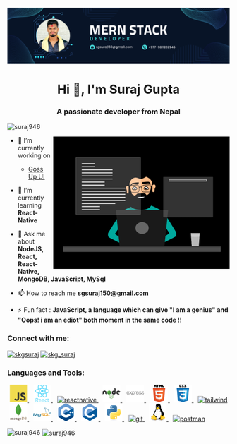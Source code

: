 ![MasterHead](./banner.png)
<h1 align="center">Hi 👋, I'm Suraj Gupta</h1>
<h3 align="center">A passionate developer from Nepal</h3>

<p align="left"> <img src="https://komarev.com/ghpvc/?username=suraj946&label=Profile%20views&color=0e75b6&style=flat" alt="suraj946" /> </p>

<img align="right" alt="Coding" width="400" src="./gifImage.gif"/>

- 🔭 I’m currently working on
  - [Goss Up UI](https://github.com/suraj946/goss-up-ui)

- 🌱 I’m currently learning **React-Native**

- 💬 Ask me about **NodeJS, React, React-Native, MongoDB, JavaScript, MySql**

- 📫 How to reach me **sgsuraj150@gmail.com**

- ⚡ Fun fact : **JavaScript, a language which can give "I am a genius" and "Oops! i am an ediot" both moment in the same code !!**

<h3 align="left">Connect with me:</h3>
<p align="left">
<a href="https://linkedin.com/in/skgsuraj" target="blank"><img align="center" src="https://raw.githubusercontent.com/rahuldkjain/github-profile-readme-generator/master/src/images/icons/Social/linked-in-alt.svg" alt="skgsuraj" height="30" width="40" /></a>
<a href="https://www.leetcode.com/skg_suraj" target="blank"><img align="center" src="https://raw.githubusercontent.com/rahuldkjain/github-profile-readme-generator/master/src/images/icons/Social/leet-code.svg" alt="skg_suraj" height="30" width="40" /></a>
</p>

<h3 align="left">Languages and Tools:</h3>
<p align="left">
      <a
        href="https://developer.mozilla.org/en-US/docs/Web/JavaScript"
        target="_blank"
        rel="noreferrer"
        style="padding: 5px"
      >
        <img
          src="https://raw.githubusercontent.com/devicons/devicon/master/icons/javascript/javascript-original.svg"
          alt="javascript"
          width="40"
          height="40"
        />
      </a>
      <a
        href="https://reactjs.org/"
        target="_blank"
        rel="noreferrer"
        style="padding: 5px"
      >
        <img
          src="https://raw.githubusercontent.com/devicons/devicon/master/icons/react/react-original-wordmark.svg"
          alt="react"
          width="40"
          height="40"
        />
      </a>
      <a
        href="https://reactnative.dev/"
        target="_blank"
        rel="noreferrer"
        style="padding: 5px"
      >
        <img
          src="https://reactnative.dev/img/header_logo.svg"
          alt="reactnative"
          width="40"
          height="40"
        />
      </a>
      <a
        href="https://nodejs.org"
        target="_blank"
        rel="noreferrer"
        style="padding: 5px"
      >
        <img
          src="https://raw.githubusercontent.com/devicons/devicon/master/icons/nodejs/nodejs-original-wordmark.svg"
          alt="nodejs"
          width="40"
          height="40"
        />
      </a>
      <a
        href="https://expressjs.com"
        target="_blank"
        rel="noreferrer"
        style="padding: 5px"
      >
        <img
          src="https://raw.githubusercontent.com/devicons/devicon/master/icons/express/express-original-wordmark.svg"
          alt="express"
          width="40"
          height="40"
          style="background-color: white !important;"
        />
      </a>
      <a
        href="https://www.w3.org/html/"
        target="_blank"
        rel="noreferrer"
        style="padding: 5px"
      >
        <img
          src="https://raw.githubusercontent.com/devicons/devicon/master/icons/html5/html5-original-wordmark.svg"
          alt="html5"
          width="40"
          height="40"
        />
      </a>
      <a
        href="https://www.w3schools.com/css/"
        target="_blank"
        rel="noreferrer"
        style="padding: 5px"
      >
        <img
          src="https://raw.githubusercontent.com/devicons/devicon/master/icons/css3/css3-original-wordmark.svg"
          alt="css3"
          width="40"
          height="40"
        />
      </a>
      <a
        href="https://tailwindcss.com/"
        target="_blank"
        rel="noreferrer"
        style="padding: 5px"
      >
        <img
          src="https://www.vectorlogo.zone/logos/tailwindcss/tailwindcss-icon.svg"
          alt="tailwind"
          width="40"
          height="40"
        />
      </a>
      <a
        href="https://www.mongodb.com/"
        target="_blank"
        rel="noreferrer"
        style="padding: 5px"
      >
        <img
          src="https://raw.githubusercontent.com/devicons/devicon/master/icons/mongodb/mongodb-original-wordmark.svg"
          alt="mongodb"
          width="40"
          height="40"
        />
      </a>
      <a
        href="https://www.mysql.com/"
        target="_blank"
        rel="noreferrer"
        style="padding: 5px"
      >
        <img
          src="https://raw.githubusercontent.com/devicons/devicon/master/icons/mysql/mysql-original-wordmark.svg"
          alt="mysql"
          width="40"
          height="40"
        />
      </a>
      <a
        href="https://www.w3schools.com/cpp/"
        target="_blank"
        rel="noreferrer"
        style="padding: 5px"
      >
        <img
          src="https://raw.githubusercontent.com/devicons/devicon/master/icons/cplusplus/cplusplus-original.svg"
          alt="cplusplus"
          width="40"
          height="40"
        />
      </a>
      <a
        href="https://www.cprogramming.com/"
        target="_blank"
        rel="noreferrer"
        style="padding: 5px"
      >
        <img
          src="https://raw.githubusercontent.com/devicons/devicon/master/icons/c/c-original.svg"
          alt="c"
          width="40"
          height="40"
        />
      </a>
      <a
        href="https://www.python.org"
        target="_blank"
        rel="noreferrer"
        style="padding: 5px"
      >
        <img
          src="https://raw.githubusercontent.com/devicons/devicon/master/icons/python/python-original.svg"
          alt="python"
          width="40"
          height="40"
        />
      </a>
      <a
        href="https://git-scm.com/"
        target="_blank"
        rel="noreferrer"
        style="padding: 5px"
      >
        <img
          src="https://www.vectorlogo.zone/logos/git-scm/git-scm-icon.svg"
          alt="git"
          width="40"
          height="40"
        />
      </a>
      <a
        href="https://www.linux.org/"
        target="_blank"
        rel="noreferrer"
        style="padding: 5px"
      >
        <img
          src="https://raw.githubusercontent.com/devicons/devicon/master/icons/linux/linux-original.svg"
          alt="linux"
          width="40"
          height="40"
        />
      </a>
      <a
        href="https://postman.com"
        target="_blank"
        rel="noreferrer"
        style="padding: 5px"
      >
        <img
          src="https://www.vectorlogo.zone/logos/getpostman/getpostman-icon.svg"
          alt="postman"
          width="40"
          height="40"
        />
      </a>
    </p>
<p><img align="left" src="https://github-readme-stats.vercel.app/api/top-langs?username=suraj946&show_icons=true&locale=en&layout=compact" alt="suraj946" /></p>

<p>&nbsp;<img align="center" src="https://github-readme-stats.vercel.app/api?username=suraj946&show_icons=true&locale=en" alt="suraj946" /></p>
